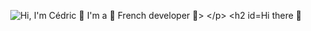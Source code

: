 <p align="center">
  <img src="https://github.com/CedricMrt/CedricMrt/raw/main/github/Animation.gif" alt="Hi, I'm Cédric 👋 I'm a 🚀 French developer 🚀>
</p>

## Hi there 👋

<!--
**CedricMrt/CedricMrt** is a ✨ _special_ ✨ repository because its `README.md` (this file) appears on your GitHub profile.

Here are some ideas to get you started:

- 🔭 I’m currently working on ...
- 🌱 I’m currently learning ...
- 👯 I’m looking to collaborate on ...
- 🤔 I’m looking for help with ...
- 💬 Ask me about ...
- 📫 How to reach me: ...
- 😄 Pronouns: ...
- ⚡ Fun fact: ...
-->
